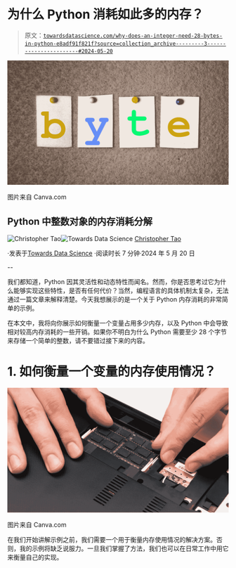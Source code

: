 # 为什么 Python 消耗如此多的内存？

> 原文：[`towardsdatascience.com/why-does-an-integer-need-28-bytes-in-python-e8adf91f821f?source=collection_archive---------3-----------------------#2024-05-20`](https://towardsdatascience.com/why-does-an-integer-need-28-bytes-in-python-e8adf91f821f?source=collection_archive---------3-----------------------#2024-05-20)

![](img/d8a9d2f3fa9e2f61aa1ecc7d5b47f128.png)

图片来自 Canva.com

## Python 中整数对象的内存消耗分解

[](https://christophertao.medium.com/?source=post_page---byline--e8adf91f821f--------------------------------)![Christopher Tao](https://christophertao.medium.com/?source=post_page---byline--e8adf91f821f--------------------------------)[](https://towardsdatascience.com/?source=post_page---byline--e8adf91f821f--------------------------------)![Towards Data Science](https://towardsdatascience.com/?source=post_page---byline--e8adf91f821f--------------------------------) [Christopher Tao](https://christophertao.medium.com/?source=post_page---byline--e8adf91f821f--------------------------------)

·发表于[Towards Data Science](https://towardsdatascience.com/?source=post_page---byline--e8adf91f821f--------------------------------) ·阅读时长 7 分钟·2024 年 5 月 20 日

--

我们都知道，Python 因其灵活性和动态特性而闻名。然而，你是否思考过它为什么能够实现这些特性，是否有任何代价？当然，编程语言的具体机制太复杂，无法通过一篇文章来解释清楚。今天我想展示的是一个关于 Python 内存消耗的非常简单的示例。

在本文中，我将向你展示如何衡量一个变量占用多少内存，以及 Python 中会导致相对较高内存消耗的一些开销。如果你不明白为什么 Python 需要至少 28 个字节来存储一个简单的整数，请不要错过接下来的内容。

# 1\. 如何衡量一个变量的内存使用情况？

![](img/7acbb9e908ceb63358df6d66be9df1c7.png)

图片来自 Canva.com

在我们开始讲解示例之前，我们需要一个用于衡量内存使用情况的解决方案。否则，我的示例将缺乏说服力。一旦我们掌握了方法，我们也可以在日常工作中用它来衡量自己的实现。

